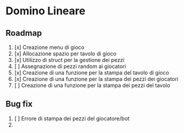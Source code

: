 # Domino Lineare

## Roadmap

1. [x] Creazione menu di gioco
2. [x] Allocazione spazio per tavolo di gioco
3. [x] Utilizzo di struct per la gestione dei pezzi
4. [ ] Assegnazione di pezzi random ai giocatori
5. [x] Creazione di una funzione per la stampa del tavolo di gioco
6. [x] Creazione di una funzione per la stampa dei pezzi dei giocatori
7. [ ] Creazione di una funzione per la stampa dei pezzi del tavolo

## Bug fix

1. [ ] Errore di stampa dei pezzi del giocatore/bot
2. 